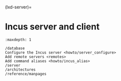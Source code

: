 (lxd-server)=
# Incus server and client

```{toctree}
:maxdepth: 1

/database
Configure the Incus server <howto/server_configure>
Add remote servers <remotes>
Add command aliases <howto/incus_alias>
/server
/architectures
/reference/manpages
```
